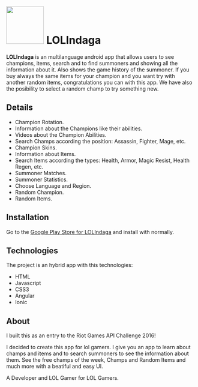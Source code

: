 # <img src="https://raw.githubusercontent.com/rikavan/mientras/gh-pages/icon.png" width="100"> LOLIndaga

**LOLIndaga** is an multilanguage android app that allows users to see champions, items, search and to find summoners and showing all the information about it. Also shows the game history of the summoner. If you buy always the same items for your champion and you want try with another random items, congratulations you can with this app. We have also the posibility to select a random champ to try something new.

## Details

* Champion Rotation.
* Information about the Champions like their abilities.
* Videos about the Champion Abilities.
* Search Champs according the position: Assassin, Fighter, Mage, etc.
* Champion Skins.
* Information about Items.
* Search Items according the types: Health, Armor, Magic Resist, Health Regen, etc.
* Summoner Matches.
* Summoner Statistics.
* Choose Language and Region.
* Random Champion.
* Random Items.


## Installation

Go to the [Google Play Store for LOLIndaga](https://play.google.com/apps/testing/rikavan.lolindaga) and install with normally.

## Technologies

The project is an hybrid app with this technologies:

* HTML
* Javascript
* CSS3
* Angular
* Ionic

## About

I built this as an entry to the Riot Games API Challenge 2016!

I decided to create this app for lol gamers. I give you an app to learn about champs and items and to search summoners to see the information about them. See the free champs of the week, Champs and Random Items and much more with a beatiful and easy UI.

A Developer and LOL Gamer for LOL Gamers.
